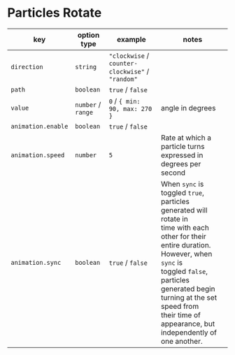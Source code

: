 # Particles Rotate

| key                | option type        | example                                          | notes                                                                                                                                                                                                                                                                                         |
| ------------------ | ------------------ | ------------------------------------------------ |-----------------------------------------------------------------------------------------------------------------------------------------------------------------------------------------------------------------------------------------------------------------------------------------------|
| `direction`        | `string`           | `"clockwise` / `counter-clockwise"` / `"random"` |                                                                                                                                                                                                                                                                                               |
| `path`             | `boolean`          | `true` / `false`                                 |                                                                                                                                                                                                                                                                                               |
| `value`            | `number` / `range` | `0` / `{ min: 90, max: 270 }`                    | angle in degrees                                                                                                                                                                                                                                                                              |
| `animation.enable` | `boolean`          | `true` / `false`                                 |                                                                                                                                                                                                                                                                                               |
| `animation.speed`  | `number`           | `5`                                              | Rate at which a particle turns expressed in degrees per second                                                                                                                                                                                                                                |
| `animation.sync`   | `boolean`          | `true` / `false`                                 | When `sync` is toggled `true`, particles generated will rotate in <br> time with each other for their entire duration. However, when `sync` is <br> toggled `false`, particles generated begin turning at the set speed from <br> their time of appearance, but independently of one another. |
